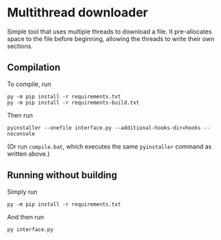 # Multithread downloader
Simple tool that uses multiple threads to download a file. It pre-allocates space to the file before beginning, allowing the threads to write their own sections.

## Compilation
To compile, run
```
py -m pip install -r requirements.txt
py -m pip install -r requirements-build.txt
```

Then run
```
pyinstaller --onefile interface.py --additional-hooks-dir=hooks --noconsole
```

(Or run `compile.bat`, which executes the same `pyinstaller` command as written above.)

## Running without building
Simply run
```
py -m pip install -r requirements.txt
```

And then run
```
py interface.py
```
